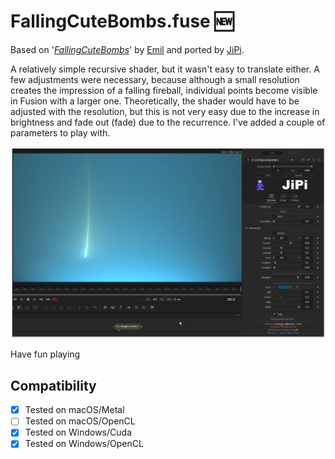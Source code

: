 # FallingCuteBombs.fuse :new:

Based on '_[FallingCuteBombs](https://www.shadertoy.com/view/ldy3Rw)_' by [Emil](https://www.shadertoy.com/user/Emil) and ported by [JiPi](../../Site/Profiles/JiPi.md).

A relatively simple recursive shader, but it wasn't easy to translate either. A few adjustments were necessary, because although a small resolution creates the impression of a falling fireball, individual points become visible in Fusion with a larger one. Theoretically, the shader would have to be adjusted with the resolution, but this is not very easy due to the increase in brightness and fade out (fade) due to the recurrence.
I've added a couple of parameters to play with.

[![FallingCuteBombs](FallingCuteBombs.png)](FallingCuteBombs.fuse)



Have fun playing

## Compatibility
- [x] Tested on macOS/Metal
- [ ] Tested on macOS/OpenCL
- [x] Tested on Windows/Cuda
- [x] Tested on Windows/OpenCL
